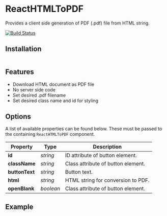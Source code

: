 # ReactHTMLToPDF
Provides a client side generation of PDF (.pdf) file from HTML string.

[![Build Status](https://travis-ci.org/zsusac/ReactHTMLToPDF.svg?branch=master)](https://travis-ci.org/zsusac/ReactHTMLToPDF)

## Installation

```
```

## Features

* Download HTML document as PDF file
* No server side code
* Set desired .pdf filename
* Set desired class name and id for styling

## Options

A list of available properties can be found below. These must be passed to the containing `ReactHTMLToPDF` component.

Property | Type | Description
----- | ----- | -----
**id** | *string* | ID attribute of button element.
**className** | *string* | Class attribute of button element.
**buttonText** | *string* | Button text.
**html** | *string* | HTML string for conversion to PDF.
**openBlank** | *boolean* | Class attribute of button element.

## Example

```javascript
```